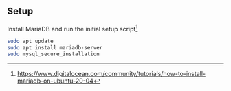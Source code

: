## Setup

Install MariaDB and run the initial setup script[^1]

``` bash
sudo apt update
sudo apt install mariadb-server
sudo mysql_secure_installation
```

[^1]: https://www.digitalocean.com/community/tutorials/how-to-install-mariadb-on-ubuntu-20-04